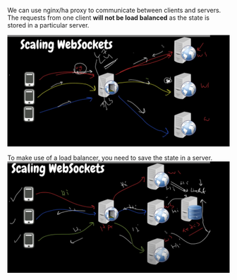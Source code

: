 We can use nginx/ha proxy to communicate between clients and servers.
The requests from one client **will not be load balanced** as the state is stored in a particular server.

![](./images/scaling_websokets_1.png)

To make use of a load balancer, you need to save the state in a server.
![](./images/scaling_websokets_2.png)